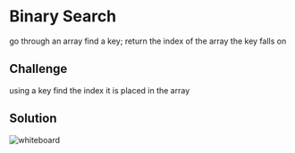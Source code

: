 # Binary Search
go through an array find a key;  return the index of the array the key falls on

## Challenge
using a key find the index it is placed in the array

## Solution
![whiteboard](/assets/array-binary_search.jpg)
